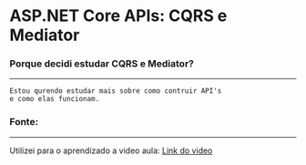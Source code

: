 # ASP.NET Core APIs: CQRS e Mediator



### Porque decidi estudar CQRS e Mediator?
------------------------------------------------------------

```
Estou qurendo estudar mais sobre como contruir API's 
e como elas funcionam.
```

### Fonte:
------------------------------------------------------------
Utilizei para o aprendizado a video aula:  [Link do video](https://www.youtube.com/watch?v=G0yi5PTzhLA)

